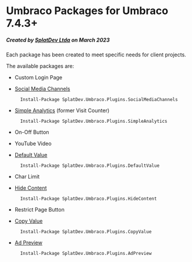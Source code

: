 # Umbraco Packages for Umbraco 7.4.3+

##### Created by [SplatDev Ltda](https://splatdev.com) on March 2023

Each package has been created to meet specific needs for client projects.

The available packages are:

- Custom Login Page
- [Social Media Channels](https://our.umbraco.com/packages/website-utilities/social-media-channels/)

		Install-Package SplatDev.Umbraco.Plugins.SocialMediaChannels
		
- [Simple Analytics](https://our.umbraco.com/packages/backoffice-extensions/visit-counter/) (former Visit Counter)

		Install-Package SplatDev.Umbraco.Plugins.SimpleAnalytics

- On-Off Button
- YouTube Video
- [Default Value](https://our.umbraco.com/packages/backoffice-extensions/default-value/)

		Install-Package SplatDev.Umbraco.Plugins.DefaultValue

- Char Limit
- [Hide Content](https://our.umbraco.com/packages/backoffice-extensions/hide-content/)

		Install-Package SplatDev.Umbraco.Plugins.HideContent

- Restrict Page Button
- [Copy Value](https://our.umbraco.com/packages/backoffice-extensions/copy-value/)

		Install-Package SplatDev.Umbraco.Plugins.CopyValue

- [Ad Preview](https://our.umbraco.com/packages/backoffice-extensions/ad-preview/)
	
		Install-Package SplatDev.Umbraco.Plugins.AdPreview